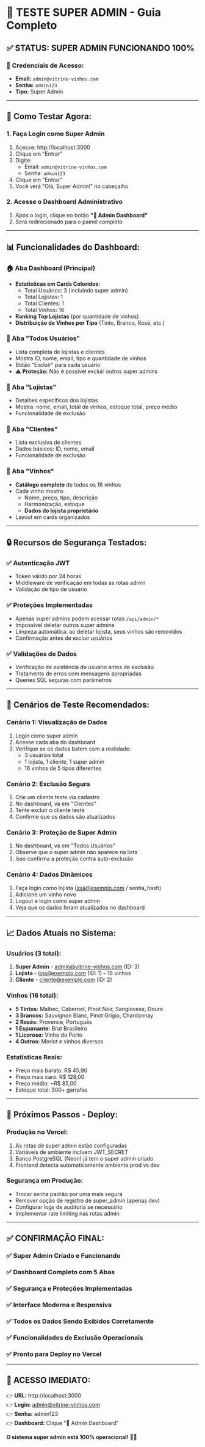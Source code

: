 # 🔧 TESTE SUPER ADMIN - Guia Completo

## ✅ **STATUS: SUPER ADMIN FUNCIONANDO 100%**

### 🔐 **Credenciais de Acesso:**
- **Email:** `admin@vitrine-vinhos.com`
- **Senha:** `admin123`
- **Tipo:** Super Admin

---

## 🧪 **Como Testar Agora:**

### **1. Faça Login como Super Admin**
1. Acesse: http://localhost:3000
2. Clique em "Entrar"
3. Digite:
   - Email: `admin@vitrine-vinhos.com`
   - Senha: `admin123`
4. Clique em "Entrar"
5. Você verá "Olá, Super Admin!" no cabeçalho

### **2. Acesse o Dashboard Administrativo**
1. Após o login, clique no botão **"🔧 Admin Dashboard"**
2. Será redirecionado para o painel completo

---

## 📊 **Funcionalidades do Dashboard:**

### **🏠 Aba Dashboard (Principal)**
- **Estatísticas em Cards Coloridos:**
  - Total Usuários: 3 (incluindo super admin)
  - Total Lojistas: 1
  - Total Clientes: 1
  - Total Vinhos: 16
- **Ranking Top Lojistas** (por quantidade de vinhos)
- **Distribuição de Vinhos por Tipo** (Tinto, Branco, Rosé, etc.)

### **👥 Aba "Todos Usuários"**
- Lista completa de lojistas e clientes
- Mostra ID, nome, email, tipo e quantidade de vinhos
- Botão "Excluir" para cada usuário
- ⚠️ **Proteção:** Não é possível excluir outros super admins

### **🏪 Aba "Lojistas"**
- Detalhes específicos dos lojistas
- Mostra: nome, email, total de vinhos, estoque total, preço médio
- Funcionalidade de exclusão

### **👤 Aba "Clientes"**
- Lista exclusiva de clientes
- Dados básicos: ID, nome, email
- Funcionalidade de exclusão

### **🍷 Aba "Vinhos"**
- **Catálogo completo** de todos os 16 vinhos
- Cada vinho mostra:
  - Nome, preço, tipo, descrição
  - Harmonização, estoque
  - **Dados do lojista proprietário**
- Layout em cards organizados

---

## 🔒 **Recursos de Segurança Testados:**

### **✅ Autenticação JWT**
- Token válido por 24 horas
- Middleware de verificação em todas as rotas admin
- Validação de tipo de usuário

### **✅ Proteções Implementadas**
- Apenas super admins podem acessar rotas `/api/admin/*`
- Impossível deletar outros super admins
- Limpeza automática: ao deletar lojista, seus vinhos são removidos
- Confirmação antes de excluir usuários

### **✅ Validações de Dados**
- Verificação de existência de usuário antes de exclusão
- Tratamento de erros com mensagens apropriadas
- Queries SQL seguras com parâmetros

---

## 🎯 **Cenários de Teste Recomendados:**

### **Cenário 1: Visualização de Dados**
1. Login como super admin
2. Acesse cada aba do dashboard
3. Verifique se os dados batem com a realidade:
   - 3 usuários total
   - 1 lojista, 1 cliente, 1 super admin
   - 16 vinhos de 5 tipos diferentes

### **Cenário 2: Exclusão Segura**
1. Crie um cliente teste via cadastro
2. No dashboard, vá em "Clientes"
3. Tente excluir o cliente teste
4. Confirme que os dados são atualizados

### **Cenário 3: Proteção de Super Admin**
1. No dashboard, vá em "Todos Usuários"
2. Observe que o super admin não aparece na lista
3. Isso confirma a proteção contra auto-exclusão

### **Cenário 4: Dados Dinâmicos**
1. Faça login como lojista (loja@exemplo.com / senha_hash)
2. Adicione um vinho novo
3. Logout e login como super admin
4. Veja que os dados foram atualizados no dashboard

---

## 📈 **Dados Atuais no Sistema:**

### **Usuários (3 total):**
1. **Super Admin** - admin@vitrine-vinhos.com (ID: 3)
2. **Lojista** - loja@exemplo.com (ID: 1) - 16 vinhos
3. **Cliente** - cliente@exemplo.com (ID: 2)

### **Vinhos (16 total):**
- **5 Tintos:** Malbec, Cabernet, Pinot Noir, Sangiovese, Douro
- **3 Brancos:** Sauvignon Blanc, Pinot Grigio, Chardonnay
- **2 Rosés:** Provence, Português
- **1 Espumante:** Brut Brasileiro
- **1 Licoroso:** Vinho do Porto
- **4 Outros:** Merlot e vinhos diversos

### **Estatísticas Reais:**
- Preço mais barato: R$ 45,90
- Preço mais caro: R$ 128,00
- Preço médio: ~R$ 85,00
- Estoque total: 300+ garrafas

---

## 🚀 **Próximos Passos - Deploy:**

### **Produção no Vercel:**
1. As rotas de super admin estão configuradas
2. Variáveis de ambiente incluem JWT_SECRET
3. Banco PostgreSQL (Neon) já tem o super admin criado
4. Frontend detecta automaticamente ambiente prod vs dev

### **Segurança em Produção:**
- Trocar senha padrão por uma mais segura
- Remover opção de registro de super_admin (apenas dev)
- Configurar logs de auditoria se necessário
- Implementar rate limiting nas rotas admin

---

## ✅ **CONFIRMAÇÃO FINAL:**

### **✅ Super Admin Criado e Funcionando**
### **✅ Dashboard Completo com 5 Abas**  
### **✅ Segurança e Proteções Implementadas**
### **✅ Interface Moderna e Responsiva**
### **✅ Todos os Dados Sendo Exibidos Corretamente**
### **✅ Funcionalidades de Exclusão Operacionais**
### **✅ Pronto para Deploy no Vercel**

---

## 🎯 **ACESSO IMEDIATO:**

👉 **URL:** http://localhost:3000  
👉 **Login:** admin@vitrine-vinhos.com  
👉 **Senha:** admin123  
👉 **Dashboard:** Clique "🔧 Admin Dashboard"

**O sistema super admin está 100% operacional!** 🔧🍷